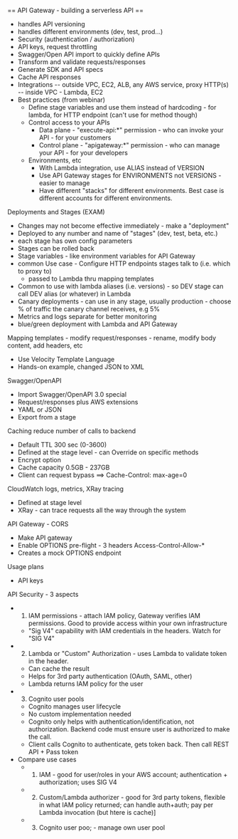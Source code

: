 == API Gateway - building a serverless API ==
- handles API versioning
- handles different environments (dev, test, prod...)
- Security (authentication / authorization)
- API keys, request throttling
- Swagger/Open API import to quickly define APIs
- Transform and validate requests/responses
- Generate SDK and API specs
- Cache API responses
- Integrations
  -- outside VPC, EC2, ALB, any AWS service, proxy HTTP(s)
  -- inside VPC - Lambda, EC2
- Best practices (from webinar)
  - Define stage variables and use them instead of hardcoding - for lambda, for HTTP endpoint (can't use for method though)
  - Control access to your APIs
    - Data plane - "execute-api:*" permission - who can invoke your API - for your customers
	- Control plane - "apigateway:*" permission - who can manage your API - for your developers
  - Environments, etc
    - With Lambda integration, use ALIAS instead of VERSION
	- Use API Gateway stages for ENVIRONMENTS not VERSIONS - easier to manage
	- Have different "stacks" for different environments. Best case is different accounts for different environments.
	
Deployments and Stages (EXAM)
- Changes may not become effective immediately - make a "deployment"
- Deployed to any number and name of "stages" (dev, test, beta, etc.)
- each stage has own config parameters
- Stages can be rolled back
- Stage variables - like environment variables for API Gateway
- common Use case - Configure HTTP endpoints stages talk to (i.e. which to proxy to)
  - passed to Lambda thru mapping templates
- Common to use with lambda aliases (i.e. versions) - so DEV stage can call DEV alias (or whatever) in Lambda
- Canary deployments - can use in any stage, usually production - choose % of traffic the canary channel receives, e.g 5%
- Metrics and logs separate for better monitoring
- blue/green deployment with Lambda and API Gateway

Mapping templates - modify request/responses - rename, modify body content, add headers, etc
- Use Velocity Template Language
- Hands-on example, changed JSON to XML

Swagger/OpenAPI
- Import Swagger/OpenAPI 3.0 special
- Request/responses plus AWS extensions
- YAML or JSON
- Export from a stage

Caching reduce number of calls to backend
- Default TTL 300 sec (0-3600)
- Defined at the stage level - can Override on specific methods
- Encrypt option
- Cache capacity 0.5GB - 237GB
- Client can request bypass ==> Cache-Control: max-age=0

CloudWatch logs, metrics, XRay tracing
- Defined at stage level
- XRay - can trace requests all the way through the system

API Gateway - CORS
- Make API gateway 
- Enable OPTIONS pre-flight - 3 headers Access-Control-Allow-*
- Creates a mock OPTIONS endpoint

Usage plans
- API keys

API Security - 3 aspects
- 1) IAM permissions - attach IAM policy, Gateway verifies IAM permissions. Good to provide access within your own infrastructure
  - "Sig V4" capability with IAM credentials in the headers. Watch for "SIG V4"
- 2) Lambda or "Custom" Authorization - uses Lambda to validate token in the header. 
  - Can cache the result
  - Helps for 3rd party authentication (OAuth, SAML, other)
  - Lambda returns IAM policy for the user
- 3) Cognito user pools
  - Cognito manages user lifecycle
  - No custom implementation needed
  - Cognito only helps with authentication/identification, not authorization. Backend code must ensure user is authorized to make the call.
  - Client calls Cognito to authenticate, gets token back. Then call REST API + Pass token
- Compare use cases
  - 1) IAM - good for user/roles in your AWS account; authentication + authorization; uses SIG V4
  - 2) Custom/Lambda authorizer - good for 3rd party tokens, flexible in what IAM policy returned; can handle auth+auth; pay per Lambda invocation (but htere is cache)]
  - 3) Cognito user poo; - manage own user pool
